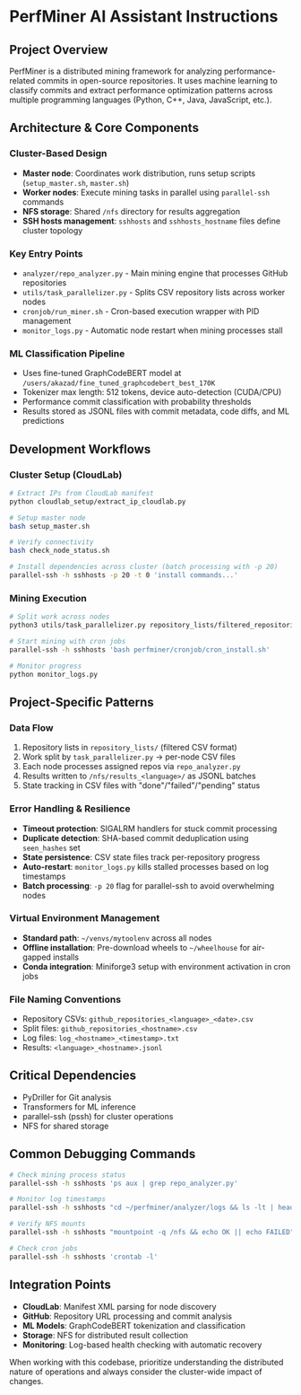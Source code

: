 # PerfMiner AI Assistant Instructions

## Project Overview
PerfMiner is a distributed mining framework for analyzing performance-related commits in open-source repositories. It uses machine learning to classify commits and extract performance optimization patterns across multiple programming languages (Python, C++, Java, JavaScript, etc.).

## Architecture & Core Components

### Cluster-Based Design
- **Master node**: Coordinates work distribution, runs setup scripts (`setup_master.sh`, `master.sh`)
- **Worker nodes**: Execute mining tasks in parallel using `parallel-ssh` commands
- **NFS storage**: Shared `/nfs` directory for results aggregation
- **SSH hosts management**: `sshhosts` and `sshhosts_hostname` files define cluster topology

### Key Entry Points
- `analyzer/repo_analyzer.py` - Main mining engine that processes GitHub repositories
- `utils/task_parallelizer.py` - Splits CSV repository lists across worker nodes
- `cronjob/run_miner.sh` - Cron-based execution wrapper with PID management
- `monitor_logs.py` - Automatic node restart when mining processes stall

### ML Classification Pipeline
- Uses fine-tuned GraphCodeBERT model at `/users/akazad/fine_tuned_graphcodebert_best_170K`
- Tokenizer max length: 512 tokens, device auto-detection (CUDA/CPU)
- Performance commit classification with probability thresholds
- Results stored as JSONL files with commit metadata, code diffs, and ML predictions

## Development Workflows

### Cluster Setup (CloudLab)
```bash
# Extract IPs from CloudLab manifest
python cloudlab_setup/extract_ip_cloudlab.py

# Setup master node
bash setup_master.sh

# Verify connectivity
bash check_node_status.sh

# Install dependencies across cluster (batch processing with -p 20)
parallel-ssh -h sshhosts -p 20 -t 0 'install commands...'
```

### Mining Execution
```bash
# Split work across nodes
python3 utils/task_parallelizer.py repository_lists/filtered_repositories_python.csv ubuntu

# Start mining with cron jobs
parallel-ssh -h sshhosts 'bash perfminer/cronjob/cron_install.sh'

# Monitor progress
python monitor_logs.py
```

## Project-Specific Patterns

### Data Flow
1. Repository lists in `repository_lists/` (filtered CSV format)
2. Work split by `task_parallelizer.py` → per-node CSV files  
3. Each node processes assigned repos via `repo_analyzer.py`
4. Results written to `/nfs/results_<language>/` as JSONL batches
5. State tracking in CSV files with "done"/"failed"/"pending" status

### Error Handling & Resilience
- **Timeout protection**: SIGALRM handlers for stuck commit processing
- **Duplicate detection**: SHA-based commit deduplication using `seen_hashes` set
- **State persistence**: CSV state files track per-repository progress
- **Auto-restart**: `monitor_logs.py` kills stalled processes based on log timestamps
- **Batch processing**: `-p 20` flag for parallel-ssh to avoid overwhelming nodes

### Virtual Environment Management
- **Standard path**: `~/venvs/mytoolenv` across all nodes
- **Offline installation**: Pre-download wheels to `~/wheelhouse` for air-gapped installs
- **Conda integration**: Miniforge3 setup with environment activation in cron jobs

### File Naming Conventions
- Repository CSVs: `github_repositories_<language>_<date>.csv`
- Split files: `github_repositories_<hostname>.csv`
- Log files: `log_<hostname>_<timestamp>.txt`
- Results: `<language>_<hostname>.jsonl`

## Critical Dependencies
- PyDriller for Git analysis
- Transformers for ML inference  
- parallel-ssh (pssh) for cluster operations
- NFS for shared storage

## Common Debugging Commands
```bash
# Check mining process status
parallel-ssh -h sshhosts 'ps aux | grep repo_analyzer.py'

# Monitor log timestamps
parallel-ssh -h sshhosts "cd ~/perfminer/analyzer/logs && ls -lt | head -5"

# Verify NFS mounts
parallel-ssh -h sshhosts "mountpoint -q /nfs && echo OK || echo FAILED"

# Check cron jobs
parallel-ssh -h sshhosts 'crontab -l'
```

## Integration Points
- **CloudLab**: Manifest XML parsing for node discovery
- **GitHub**: Repository URL processing and commit analysis
- **ML Models**: GraphCodeBERT tokenization and classification
- **Storage**: NFS for distributed result collection
- **Monitoring**: Log-based health checking with automatic recovery

When working with this codebase, prioritize understanding the distributed nature of operations and always consider the cluster-wide impact of changes.